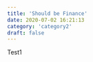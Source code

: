 ```yaml
---
title: 'Should be Finance'
date: 2020-07-02 16:21:13
category: 'category2'
draft: false
---
```


Test1
